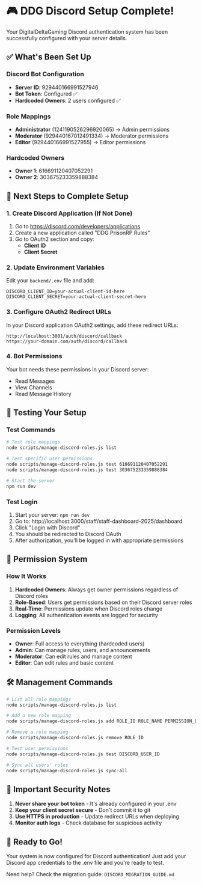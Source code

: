 # 🎮 DDG Discord Setup Complete!

Your DigitalDeltaGaming Discord authentication system has been successfully configured with your server details.

## ✅ What's Been Set Up

### Discord Bot Configuration
- **Server ID**: 929440166991527946
- **Bot Token**: Configured ✅
- **Hardcoded Owners**: 2 users configured ✅

### Role Mappings
- **Administrator** (1241190526296920065) → Admin permissions
- **Moderator** (929440167012491334) → Moderator permissions  
- **Editor** (929440166991527955) → Editor permissions

### Hardcoded Owners
- **Owner 1**: 616691120407052291
- **Owner 2**: 303675233359888384

## 🚀 Next Steps to Complete Setup

### 1. Create Discord Application (If Not Done)
1. Go to https://discord.com/developers/applications
2. Create a new application called "DDG PrisonRP Rules"
3. Go to OAuth2 section and copy:
   - **Client ID**
   - **Client Secret**

### 2. Update Environment Variables
Edit your `backend/.env` file and add:
```env
DISCORD_CLIENT_ID=your-actual-client-id-here
DISCORD_CLIENT_SECRET=your-actual-client-secret-here
```

### 3. Configure OAuth2 Redirect URLs
In your Discord application OAuth2 settings, add these redirect URLs:
```
http://localhost:3001/auth/discord/callback
https://your-domain.com/auth/discord/callback
```

### 4. Bot Permissions
Your bot needs these permissions in your Discord server:
- Read Messages
- View Channels
- Read Message History

## 🧪 Testing Your Setup

### Test Commands
```bash
# Test role mappings
node scripts/manage-discord-roles.js list

# Test specific user permissions
node scripts/manage-discord-roles.js test 616691120407052291
node scripts/manage-discord-roles.js test 303675233359888384

# Start the server
npm run dev
```

### Test Login
1. Start your server: `npm run dev`
2. Go to: http://localhost:3000/staff/staff-dashboard-2025/dashboard
3. Click "Login with Discord"
4. You should be redirected to Discord OAuth
5. After authorization, you'll be logged in with appropriate permissions

## 🔧 Permission System

### How It Works
1. **Hardcoded Owners**: Always get owner permissions regardless of Discord roles
2. **Role-Based**: Users get permissions based on their Discord server roles
3. **Real-Time**: Permissions update when Discord roles change
4. **Logging**: All authentication events are logged for security

### Permission Levels
- **Owner**: Full access to everything (hardcoded users)
- **Admin**: Can manage rules, users, and announcements  
- **Moderator**: Can edit rules and manage content
- **Editor**: Can edit rules and basic content

## 🛠️ Management Commands

```bash
# List all role mappings
node scripts/manage-discord-roles.js list

# Add a new role mapping
node scripts/manage-discord-roles.js add ROLE_ID ROLE_NAME PERMISSION_LEVEL

# Remove a role mapping  
node scripts/manage-discord-roles.js remove ROLE_ID

# Test user permissions
node scripts/manage-discord-roles.js test DISCORD_USER_ID

# Sync all users' roles
node scripts/manage-discord-roles.js sync-all
```

## 🚨 Important Security Notes

1. **Never share your bot token** - It's already configured in your .env
2. **Keep your client secret secure** - Don't commit it to git
3. **Use HTTPS in production** - Update redirect URLs when deploying
4. **Monitor auth logs** - Check database for suspicious activity

## 🎯 Ready to Go!

Your system is now configured for Discord authentication! Just add your Discord app credentials to the .env file and you're ready to test.

Need help? Check the migration guide: `DISCORD_MIGRATION_GUIDE.md` 